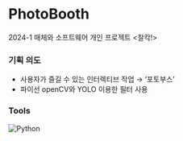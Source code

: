 # PhotoBooth
2024-1 매체와 소프트웨어 개인 프로젝트 &lt;찰칵!>

### 기획 의도
- 사용자가 즐길 수 있는 인터렉티브 작업 → ‘포토부스’
- 파이선 openCV와 YOLO 이용한 필터 사용

### Tools
![Python](https://img.shields.io/badge/python-3670A0?style=flat-square&logo=python&logoColor=ffdd54)
